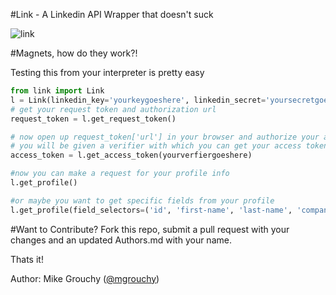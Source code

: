 #Link - A Linkedin API Wrapper that doesn't suck

![link](http://mikegrouchy.com/link/images/link.png)

#Magnets, how do they work?!

Testing this from your interpreter is pretty easy

```python
from link import Link
l = Link(linkedin_key='yourkeygoeshere', linkedin_secret='yoursecretgoeshere')
# get your request token and authorization url
request_token = l.get_request_token()

# now open up request_token['url'] in your browser and authorize your app
# you will be given a verifier with which you can get your access token
access_token = l.get_access_token(yourverfiergoeshere)

#now you can make a request for your profile info
l.get_profile()

#or maybe you want to get specific fields from your profile
l.get_profile(field_selectors=('id', 'first-name', 'last-name', 'company'))

```

#Want to Contribute?
Fork this repo, submit a pull request with your changes and an updated Authors.md with your name.

Thats it!

Author: Mike Grouchy ([@mgrouchy](http://twitter.com/mgrouchy))
